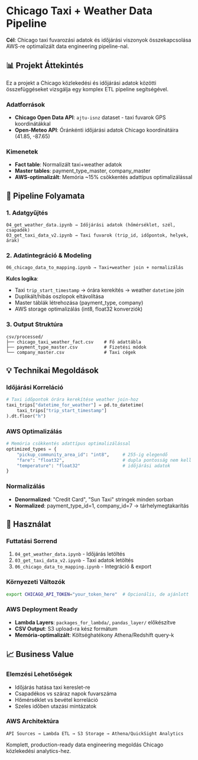 # Chicago Taxi + Weather Data Pipeline

**Cél**: Chicago taxi fuvarozási adatok és időjárási viszonyok összekapcsolása AWS-re optimalizált data engineering pipeline-nal.

## 📊 Projekt Áttekintés

Ez a projekt a Chicago közlekedési és időjárási adatok közötti összefüggéseket vizsgálja egy komplex ETL pipeline segítségével.

### Adatforrások
- **Chicago Open Data API**: `ajtu-isnz` dataset - taxi fuvarok GPS koordinátákkal
- **Open-Meteo API**: Óránkénti időjárási adatok Chicago koordinátáira (41.85, -87.65)

### Kimenetek
- **Fact table**: Normalizált taxi+weather adatok
- **Master tables**: payment_type_master, company_master
- **AWS-optimalizált**: Memória ~15% csökkentés adattípus optimalizálással

## 🔄 Pipeline Folyamata

### 1. Adatgyűjtés
```
04_get_weather_data.ipynb → Időjárási adatok (hőmérséklet, szél, csapadék)
03_get_taxi_data_v2.ipynb → Taxi fuvarok (trip_id, időpontok, helyek, árak)
```

### 2. Adatintegráció & Modeling  
```
06_chicago_data_to_mapping.ipynb → Taxi+weather join + normalizálás
```

**Kulcs logika**:
- Taxi `trip_start_timestamp` → órára kerekítés → weather `datetime` join
- Duplikált/hibás oszlopok eltávolítása
- Master táblák létrehozása (payment_type, company)
- AWS storage optimalizálás (int8, float32 konverziók)

### 3. Output Struktúra
```
csv/processed/
├── chicago_taxi_weather_fact.csv    # Fő adattábla
├── payment_type_master.csv          # Fizetési módok
└── company_master.csv               # Taxi cégek
```

## 💡 Technikai Megoldások

### Időjárási Korreláció
```python
# Taxi időpontok órára kerekítése weather join-hoz
taxi_trips["datetime_for_weather"] = pd.to_datetime(
    taxi_trips["trip_start_timestamp"]
).dt.floor("h")
```

### AWS Optimalizálás
```python
# Memória csökkentés adattípus optimalizálással
optimized_types = {
    "pickup_community_area_id": "int8",     # 255-ig elegendő
    "fare": "float32",                      # dupla pontosság nem kell
    "temperature": "float32"                # időjárási adatok
}
```

### Normalizálás
- **Denormalized**: "Credit Card", "Sun Taxi" stringek minden sorban
- **Normalized**: payment_type_id=1, company_id=7 → tárhelymegtakarítás

## 🚀 Használat

### Futtatási Sorrend
1. `04_get_weather_data.ipynb` - Időjárás letöltés
2. `03_get_taxi_data_v2.ipynb` - Taxi adatok letöltés  
3. `06_chicago_data_to_mapping.ipynb` - Integráció & export

### Környezeti Változók
```bash
export CHICAGO_API_TOKEN="your_token_here"  # Opcionális, de ajánlott
```

### AWS Deployment Ready
- **Lambda Layers**: `packages_for_lambda/`, `pandas_layer/` előkészítve
- **CSV Output**: S3 upload-ra kész formátum
- **Memória-optimalizált**: Költséghatékony Athena/Redshift query-k

## 📈 Business Value

### Elemzési Lehetőségek
- Időjárás hatása taxi kereslet-re
- Csapadékos vs száraz napok fuvarszáma  
- Hőmérséklet vs bevétel korreláció
- Szeles időben utazási mintázatok

### AWS Architektúra
```
API Sources → Lambda ETL → S3 Storage → Athena/QuickSight Analytics
```

Komplett, production-ready data engineering megoldás Chicago közlekedési analytics-hez.
